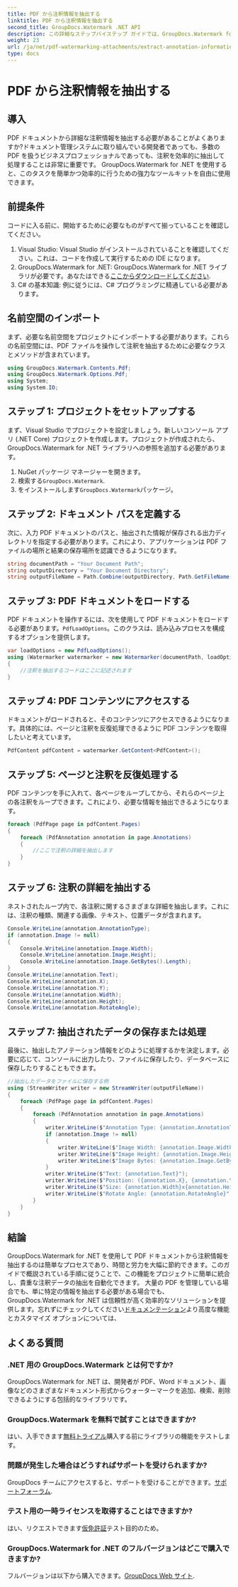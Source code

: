 ```yaml
---
title: PDF から注釈情報を抽出する
linktitle: PDF から注釈情報を抽出する
second_title: GroupDocs.Watermark .NET API
description: この詳細なステップバイステップ ガイドでは、GroupDocs.Watermark for .NET を使用して PDF ドキュメントから注釈情報を抽出する方法を学びます。
weight: 23
url: /ja/net/pdf-watermarking-attachments/extract-annotation-information-pdf/
type: docs
---
```

# PDF から注釈情報を抽出する

## 導入
PDF ドキュメントから詳細な注釈情報を抽出する必要があることがよくありますか?ドキュメント管理システムに取り組んでいる開発者であっても、多数の PDF を扱うビジネスプロフェッショナルであっても、注釈を効率的に抽出して処理することは非常に重要です。 GroupDocs.Watermark for .NET を使用すると、このタスクを簡単かつ効率的に行うための強力なツールキットを自由に使用できます。
## 前提条件
コードに入る前に、開始するために必要なものがすべて揃っていることを確認してください。
1. Visual Studio: Visual Studio がインストールされていることを確認してください。これは、コードを作成して実行するための IDE になります。
2.  GroupDocs.Watermark for .NET: GroupDocs.Watermark for .NET ライブラリが必要です。あなたはできる[ここからダウンロードしてください](https://releases.groupdocs.com/Watermark/net/).
3. C# の基本知識: 例に従うには、C# プログラミングに精通している必要があります。
## 名前空間のインポート
まず、必要な名前空間をプロジェクトにインポートする必要があります。これらの名前空間には、PDF ファイルを操作して注釈を抽出するために必要なクラスとメソッドが含まれています。
```csharp
using GroupDocs.Watermark.Contents.Pdf;
using GroupDocs.Watermark.Options.Pdf;
using System;
using System.IO;
```
## ステップ 1: プロジェクトをセットアップする
まず、Visual Studio でプロジェクトを設定しましょう。新しいコンソール アプリ (.NET Core) プロジェクトを作成します。プロジェクトが作成されたら、GroupDocs.Watermark for .NET ライブラリへの参照を追加する必要があります。
1. NuGet パッケージ マネージャーを開きます。
2. 検索する`GroupDocs.Watermark`.
3. をインストールします`GroupDocs.Watermark`パッケージ。
## ステップ 2: ドキュメント パスを定義する
次に、入力 PDF ドキュメントのパスと、抽出された情報が保存される出力ディレクトリを指定する必要があります。これにより、アプリケーションは PDF ファイルの場所と結果の保存場所を認識できるようになります。
```csharp
string documentPath = "Your Document Path";
string outputDirectory = "Your Document Directory";
string outputFileName = Path.Combine(outputDirectory, Path.GetFileName(documentPath));
```
## ステップ 3: PDF ドキュメントをロードする
 PDF ドキュメントを操作するには、次を使用して PDF ドキュメントをロードする必要があります。`PdfLoadOptions`。このクラスは、読み込みプロセスを構成するオプションを提供します。
```csharp
var loadOptions = new PdfLoadOptions();
using (Watermarker watermarker = new Watermarker(documentPath, loadOptions))
{
    //注釈を抽出するコードはここに記述されます
}
```
## ステップ 4: PDF コンテンツにアクセスする
ドキュメントがロードされると、そのコンテンツにアクセスできるようになります。具体的には、ページと注釈を反復処理できるように PDF コンテンツを取得したいと考えています。
```csharp
PdfContent pdfContent = watermarker.GetContent<PdfContent>();
```
## ステップ 5: ページと注釈を反復処理する
PDF コンテンツを手に入れて、各ページをループしてから、それらのページ上の各注釈をループできます。これにより、必要な情報を抽出できるようになります。
```csharp
foreach (PdfPage page in pdfContent.Pages)
{
    foreach (PdfAnnotation annotation in page.Annotations)
    {
        //ここで注釈の詳細を抽出します
    }
}
```
## ステップ 6: 注釈の詳細を抽出する
ネストされたループ内で、各注釈に関するさまざまな詳細を抽出します。これには、注釈の種類、関連する画像、テキスト、位置データが含まれます。
```csharp
Console.WriteLine(annotation.AnnotationType);
if (annotation.Image != null)
{
    Console.WriteLine(annotation.Image.Width);
    Console.WriteLine(annotation.Image.Height);
    Console.WriteLine(annotation.Image.GetBytes().Length);
}
Console.WriteLine(annotation.Text);
Console.WriteLine(annotation.X);
Console.WriteLine(annotation.Y);
Console.WriteLine(annotation.Width);
Console.WriteLine(annotation.Height);
Console.WriteLine(annotation.RotateAngle);
```
## ステップ 7: 抽出されたデータの保存または処理
最後に、抽出したアノテーション情報をどのように処理するかを決定します。必要に応じて、コンソールに出力したり、ファイルに保存したり、データベースに保存したりすることもできます。
```csharp
//抽出したデータをファイルに保存する例
using (StreamWriter writer = new StreamWriter(outputFileName))
{
    foreach (PdfPage page in pdfContent.Pages)
    {
        foreach (PdfAnnotation annotation in page.Annotations)
        {
            writer.WriteLine($"Annotation Type: {annotation.AnnotationType}");
            if (annotation.Image != null)
            {
                writer.WriteLine($"Image Width: {annotation.Image.Width}");
                writer.WriteLine($"Image Height: {annotation.Image.Height}");
                writer.WriteLine($"Image Bytes: {annotation.Image.GetBytes().Length}");
            }
            writer.WriteLine($"Text: {annotation.Text}");
            writer.WriteLine($"Position: ({annotation.X}, {annotation.Y})");
            writer.WriteLine($"Size: {annotation.Width}x{annotation.Height}");
            writer.WriteLine($"Rotate Angle: {annotation.RotateAngle}");
        }
    }
}
```
## 結論
GroupDocs.Watermark for .NET を使用して PDF ドキュメントから注釈情報を抽出するのは簡単なプロセスであり、時間と労力を大幅に節約できます。このガイドで概説されている手順に従うことで、この機能をプロジェクトに簡単に統合し、貴重な注釈データの抽出を自動化できます。
大量の PDF を管理している場合でも、単に特定の情報を抽出する必要がある場合でも、GroupDocs.Watermark for .NET は信頼性が高く効率的なソリューションを提供します。忘れずにチェックしてください[ドキュメンテーション](https://tutorials.groupdocs.com/Watermark/net/)より高度な機能とカスタマイズ オプションについては、
## よくある質問
### .NET 用の GroupDocs.Watermark とは何ですか?
GroupDocs.Watermark for .NET は、開発者が PDF、Word ドキュメント、画像などのさまざまなドキュメント形式からウォーターマークを追加、検索、削除できるようにする包括的なライブラリです。
### GroupDocs.Watermark を無料で試すことはできますか?
はい、入手できます[無料トライアル](https://releases.groupdocs.com/)購入する前にライブラリの機能をテストします。
### 問題が発生した場合はどうすればサポートを受けられますか?
 GroupDocs チームにアクセスすると、サポートを受けることができます。[サポートフォーラム](https://forum.groupdocs.com/c/watermark/19).
### テスト用の一時ライセンスを取得することはできますか?
はい、リクエストできます[仮免許証](https://purchase.groupdocs.com/temporary-license/)テスト目的のため。
### GroupDocs.Watermark for .NET のフルバージョンはどこで購入できますか?
フルバージョンは以下から購入できます。[GroupDocs Web サイト](https://purchase.groupdocs.com/buy).